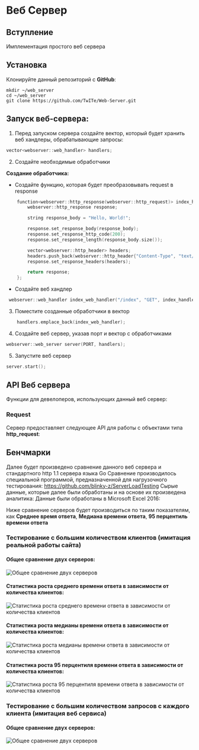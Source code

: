# Веб Сервер

## Вступление
Имплементация простого веб сервера

## Установка

Клонируйте данный репозиторий с **GitHub**:

```
mkdir ~/web_server
cd ~/web_server
git clone https://github.com/TwITe/Web-Server.git
```

## Запуск веб-сервера:

1. Перед запуском сервера создайте вектор, который будет хранить веб хандлеры, обрабатывающие запросы:
```c++
vector<webserver::web_handler> handlers;
```
2. Создайте необходимые обработчики

**Создание обработчика:**
 - Создайте функцию, которая будет преобразовывать request в response
```c++
    function<webserver::http_response(webserver::http_request)> index_handler = [&](webserver::http_request request) {
        webserver::http_response response;

        string response_body = "Hello, World!";

        response.set_response_body(response_body);
        response.set_response_http_code(200);
        response.set_response_length(response_body.size());

        vector<webserver::http_header> headers;
        headers.push_back(webserver::http_header{"Content-Type", "text/plain"});
        response.set_response_headers(headers);

        return response;
    };
```
 - Создайте веб хандлер
```c++
 webserver::web_handler index_web_handler("/index", "GET", index_handler);
```

3. Поместите созданные обработчики в вектор
```c++
    handlers.emplace_back(index_web_handler);
```

4. Создайте веб сервер, указав порт и вектор с обработчиками
```c++
webserver::web_server server(PORT, handlers);
```

5. Запустите веб сервер
```c++
server.start();
```

## API Веб сервера

Функции для девелоперов, использующих данный веб сервер:

### Request
Сервер предоставляет следующее API для работы с объектами типа **http_request**:




## Бенчмарки
Далее будет произведено сравнение данного веб сервера и стандартного http 1.1 сервера языка Go
Сравнение производилось специальной программой, предназначенной для нагрузочного тестирования: https://github.com/blinky-z/ServerLoadTesting
Сырые данные, которые далее были обработаны и на основе их произведена аналитика:
Данные были обработаны в Microsoft Excel 2016:

Ниже сравнение серверов будет производиться по таким показателям, как **Среднее время ответа**, **Медиана времени ответа**, **95 перцентиль времени ответа**

### Тестирование с большим количеством клиентов (имитация реальной работы сайта)

#### Общее сравнение двух серверов:
![Общее сравнение двух серверов](https://i.imgur.com/sDAU7Zr.png)

#### Статистика роста среднего времени ответа в зависимости от количества клиентов:
![Статистика роста среднего времени ответа в зависимости от количества клиентов](https://i.imgur.com/EKQ7KfT.png)


#### Статистика роста медианы времени ответа в зависимости от количества клиентов:
![Статистика роста медианы времени ответа в зависимости от количества клиентов](https://i.imgur.com/ZQ2SZVG.png)


#### Статистика роста 95 перцентиля времени ответа в зависимости от количества клиентов:
![Статистика роста 95 перцентиля времени ответа в зависимости от количества клиентов](https://i.imgur.com/R59Sw1B.png)


### Тестирование с большим количеством запросов с каждого клиента (имитация веб сервиса)

#### Общее сравнение двух серверов:
![Общее сравнение двух серверов](https://i.imgur.com/UlcoI11.png)

